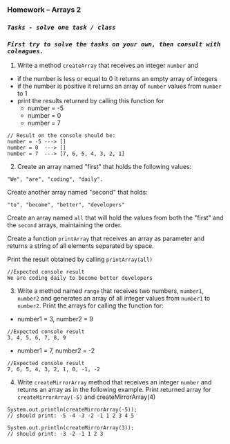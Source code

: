 ### Homework – Arrays 2


### *`Tasks - solve one task / class`*
### *`First try to solve the tasks on your own, then consult with coleagues.`*

1. Write a method `createArray` that receives an integer `number` and
 - if the number is less or equal to 0 it returns an empty array of integers
 - if the number is positive it returns an array of `number` values from `number` to 1
 - print the results returned by calling this function for
   - number = -5
   - number = 0
   - number = 7

```
// Result on the console should be:
number = -5 ---> []
number = 0  ---> []
number = 7  ---> [7, 6, 5, 4, 3, 2, 1]
```

2. Create an array named "first" that holds the following values:
```
"We", "are", "coding", "daily".
```

Create another array named "second" that holds:
```
"to", "become", "better", "developers"
```

Create an array named `all` that will hold the values from both the "first"
and the `second` arrays, maintaining the order.

Create a function `printArray` that receives an array
as parameter and returns a string of all elements
separated by space.

Print the result obtained by calling `printArray(all)`

```
//Expected console result
We are coding daily to become better developers
```

3. Write a method named `range` that receives two numbers, `number1`, `number2`
and generates an array of all integer values from `number1` to `number2`.
Print the arrays for calling the function for:
- number1 = 3, number2 = 9
```
//Expected console result
3, 4, 5, 6, 7, 8, 9
```
- number1 = 7, number2 = -2
```
//Expected console result
7, 6, 5, 4, 3, 2, 1, 0, -1, -2
```

4. Write `createMirrorArray` method that receives an integer
`number` and returns an array as in the following example.
Print returned array for `createMirrorArray(-5)` and createMirrorArray(4)
```
System.out.println(createMirrorArray(-5));
// should print: -5 -4 -3 -2 -1 1 2 3 4 5

System.out.println(createMirrorArray(3));
// should print: -3 -2 -1 1 2 3
```

